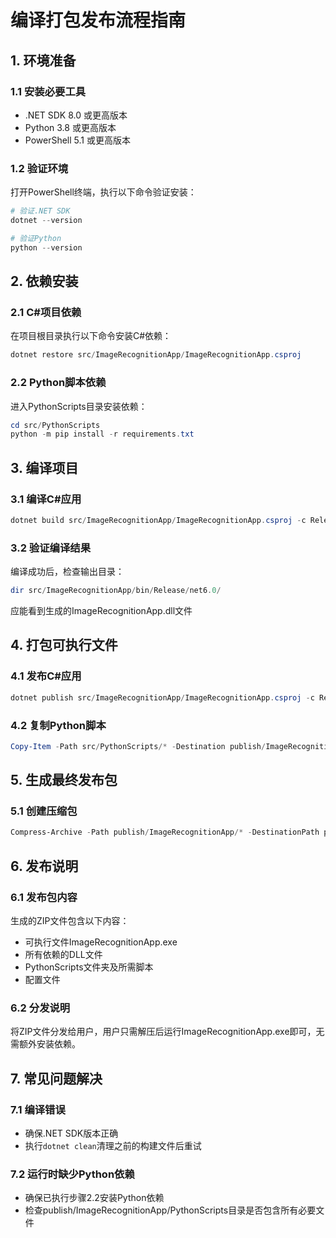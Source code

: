 # 编译打包发布流程指南

## 1. 环境准备

### 1.1 安装必要工具
- .NET SDK 8.0 或更高版本
- Python 3.8 或更高版本
- PowerShell 5.1 或更高版本

### 1.2 验证环境
打开PowerShell终端，执行以下命令验证安装：
```powershell
# 验证.NET SDK
dotnet --version

# 验证Python
python --version
```

## 2. 依赖安装

### 2.1 C#项目依赖
在项目根目录执行以下命令安装C#依赖：
```powershell
dotnet restore src/ImageRecognitionApp/ImageRecognitionApp.csproj
```

### 2.2 Python脚本依赖
进入PythonScripts目录安装依赖：
```powershell
cd src/PythonScripts
python -m pip install -r requirements.txt
```

## 3. 编译项目

### 3.1 编译C#应用
```powershell
dotnet build src/ImageRecognitionApp/ImageRecognitionApp.csproj -c Release
```

### 3.2 验证编译结果
编译成功后，检查输出目录：
```powershell
dir src/ImageRecognitionApp/bin/Release/net6.0/
```
应能看到生成的ImageRecognitionApp.dll文件

## 4. 打包可执行文件

### 4.1 发布C#应用
```powershell
dotnet publish src/ImageRecognitionApp/ImageRecognitionApp.csproj -c Release -r win-x64 --self-contained true -o publish/ImageRecognitionApp
```

### 4.2 复制Python脚本
```powershell
Copy-Item -Path src/PythonScripts/* -Destination publish/ImageRecognitionApp/PythonScripts -Recurse
```

## 5. 生成最终发布包

### 5.1 创建压缩包
```powershell
Compress-Archive -Path publish/ImageRecognitionApp/* -DestinationPath publish/ImageRecognitionApp_v1.0.zip
```

## 6. 发布说明

### 6.1 发布包内容
生成的ZIP文件包含以下内容：
- 可执行文件ImageRecognitionApp.exe
- 所有依赖的DLL文件
- PythonScripts文件夹及所需脚本
- 配置文件

### 6.2 分发说明
将ZIP文件分发给用户，用户只需解压后运行ImageRecognitionApp.exe即可，无需额外安装依赖。

## 7. 常见问题解决

### 7.1 编译错误
- 确保.NET SDK版本正确
- 执行`dotnet clean`清理之前的构建文件后重试

### 7.2 运行时缺少Python依赖
- 确保已执行步骤2.2安装Python依赖
- 检查publish/ImageRecognitionApp/PythonScripts目录是否包含所有必要文件